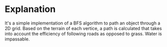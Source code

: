 # Explanation
It's a simple implementation of a BFS algorithm to path an object through a 2D grid. Based on the terrain of each vertice, a path is calculated that takes into account the efficiency of following roads as opposed to grass. Water is impassable.